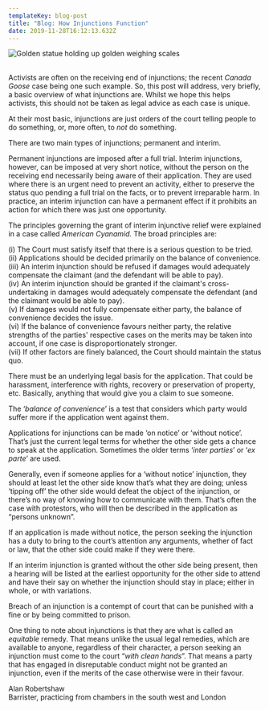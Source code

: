 ```yaml
---
templateKey: blog-post
title: "Blog: How Injunctions Function"
date: 2019-11-28T16:12:13.632Z
---
```

![Golden statue holding up golden weighing scales ](/img/unnamed-1-1-.jpg "Blog: How Injunctions Function")

<!--StartFragment-->

\
Activists are often on the receiving end of injunctions; the recent *Canada Goose* case being one such example. So, this post will address, very briefly, a basic overview of what injunctions are. Whilst we hope this helps activists, this should not be taken as legal advice as each case is unique.

At their most basic, injunctions are just orders of the court telling people to do something, or, more often, to *not* do something.

There are two main types of injunctions; permanent and interim.

Permanent injunctions are imposed after a full trial. Interim injunctions, however, can be imposed at very short notice, without the person on the receiving end necessarily being aware of their application. They are used where there is an urgent need to prevent an activity, either to preserve the status quo pending a full trial on the facts, or to prevent irreparable harm. In practice, an interim injunction can have a permanent effect if it prohibits an action for which there was just one opportunity.

The principles governing the grant of interim injunctive relief were explained in a case called *American Cyanamid.* The broad principles are:

(i) The Court must satisfy itself that there is a serious question to be tried.\
(ii) Applications should be decided primarily on the balance of convenience.\
(iii) An interim injunction should be refused if damages would adequately compensate the claimant (and the defendant will be able to pay).\
(iv) An interim injunction should be granted if the claimant's cross-undertaking in damages would adequately compensate the defendant (and the claimant would be able to pay).\
(v) If damages would not fully compensate either party, the balance of convenience decides the issue.\
(vi) If the balance of convenience favours neither party, the relative strengths of the parties' respective cases on the merits may be taken into account, if one case is disproportionately stronger.\
(vii) If other factors are finely balanced, the Court should maintain the status quo.

There must be an underlying legal basis for the application. That could be harassment, interference with rights, recovery or preservation of property, etc. Basically, anything that would give you a claim to sue someone.

The ‘*balance of convenience*’ is a test that considers which party would suffer more if the application went against them.

Applications for injunctions can be made ‘on notice’ or ‘without notice’. That’s just the current legal terms for whether the other side gets a chance to speak at the application. Sometimes the older terms ‘*inter parties*’ or ‘*ex parte*’ are used.

Generally, even if someone applies for a ‘without notice’ injunction, they should at least let the other side know that’s what they are doing; unless ‘tipping off’ the other side would defeat the object of the injunction, or there’s no way of knowing how to communicate with them. That’s often the case with protestors, who will then be described in the application as “persons unknown”.

If an application is made without notice, the person seeking the injunction has a duty to bring to the court’s attention any arguments, whether of fact or law, that the other side could make if they were there.

If an interim injunction is granted without the other side being present, then a hearing will be listed at the earliest opportunity for the other side to attend and have their say on whether the injunction should stay in place; either in whole, or with variations.

Breach of an injunction is a contempt of court that can be punished with a fine or by being committed to prison.

One thing to note about injunctions is that they are what is called an *equitable* remedy. That means unlike the usual legal remedies, which are available to anyone, regardless of their character, a person seeking an injunction must come to the court “*with clean hands*”. That means a party that has engaged in disreputable conduct might not be granted an injunction, even if the merits of the case otherwise were in their favour.

Alan Robertshaw\
Barrister, practicing from chambers in the south west and London

<!--EndFragment-->